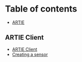 # Table of contents

* [ARTIE](README.md)

## ARTIE Client

* [ARTIE Client](artie-client/artie-client-introduction.md)
* [Creating a sensor](artie-client/developping-a-new-sensor.md)

